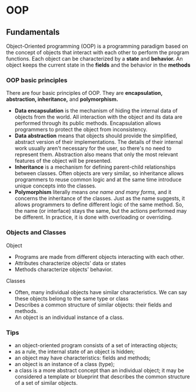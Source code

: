 # OOP

## Fundamentals

Object-Oriented programming (OOP) is a programming paradigm based on the concept of objects that interact with each other to perform the program functions. Each object can be characterized by a **state** and **behavior.** An object keeps the current state in the **fields** and the behavior in the **methods**

### OOP basic principles

There are four basic principles of OOP. They are **encapsulation, abstraction, inheritance,** and **polymorphism.**

- **Data encapsulation** is the mechanism of hiding the internal data of objects from the world. All interaction with the object and its data are performed through its public methods. Encapsulation allows programmers to protect the object from inconsistency.
- **Data abstraction** means that objects should provide the simplified, abstract version of their implementations. The details of their internal work usually aren't necessary for the user, so there's no need to represent them. Abstraction also means that only the most relevant features of the object will be presented.
- **Inheritance** is a mechanism for defining parent-child relationships between classes. Often objects are very similar, so inheritance allows programmers to reuse common logic and at the same time introduce unique concepts into the classes.
- **Polymorphism** literally means *one name and many forms,* and it concerns the inheritance of the classes. Just as the name suggests, it allows programmers to define different logic of the same method. So, the name (or interface) stays the same, but the actions performed may be different. In practice, it is done with overloading or overriding.

### Objects and Classes

Object

- Programs are made from different objects interacting with each other.
- Attributes characterize objects' data or states
- Methods characterize objects' behavior.

Classes

- Often, many individual objects have similar characteristics. We can say these objects belong to the same type or class
- Describes a common structure of similar objects: their fields and methods.
- An object is an individual instance of a class.

### Tips

- an object-oriented program consists of a set of interacting objects;
- as a rule, the internal state of an object is hidden;
- an object may have characteristics: fields and methods;
- an object is an instance of a class (type);
- a class is a more abstract concept than an individual object; it may be considered a template or blueprint that describes the common structure of a set of similar objects.
